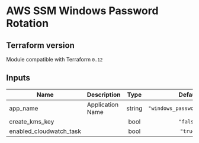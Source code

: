 # AWS SSM Windows Password Rotation



## Terraform version
Module compatible with Terraform `0.12`


<!-- BEGINNING OF PRE-COMMIT-TERRAFORM DOCS HOOK -->
## Inputs

| Name | Description | Type | Default | Required |
|------|-------------|:----:|:-----:|:-----:|
| app\_name | Application Name | string | `"windows_password_rotation"` | no |
| create\_kms\_key |  | bool | `"false"` | no |
| enabled\_cloudwatch\_task |  | bool | `"true"` | no |

<!-- END OF PRE-COMMIT-TERRAFORM DOCS HOOK -->


